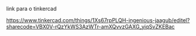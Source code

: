 link para o tinkercad

<a>https://www.tinkercad.com/things/1Xs67rpPLQH-ingenious-jaagub/editel?sharecode=VBX0V-rQzYkWS3AzWTr-amXQvvzGAXG_yiqSvZKEBac</a>
